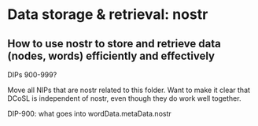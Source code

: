 Data storage & retrieval: nostr
=====
How to use nostr to store and retrieve data (nodes, words) efficiently and effectively
-----

DIPs 900-999?

Move all NIPs that are nostr related to this folder. Want to make it clear that DCoSL is independent of nostr, even though they do work well together.

DIP-900: what goes into wordData.metaData.nostr
